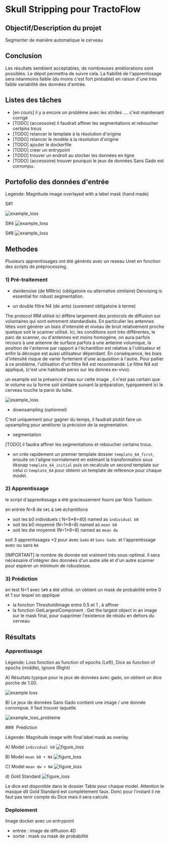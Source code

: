 # Skull Stripping pour TractoFlow 

## Objectif/Description du projet

Segmenter de manière automatique le cerveau

## Conclusion

Les résultats semblent acceptables, de nombreuses améliorations sont possibles. 
Le dépot permettra de suivre cela.
La fiabilité de l'apprentissage sera néanmoins faible (du moins c'est fort probable) en raison d'une très faible variabilité des données d'entrée.

## Listes des tâches

- [en cours] il y a encore un problème avec les strides .... c'est maintenant corrigé
- [TODO] (accessoire) il faudrait affiner les segmentations et reboucher certains trous 
- [TODO] relancer le template à la résolution d'origine
- [TODO] relancer le modèle à la résolution d'origine
- [TODO] ajouter le dockerfile
- [TODO] creer un entrypoint
- [TODO] trouver un endroit au stocker les données en ligne 
- [TODO] (accessoire) trouver pourquoi le jeux de données Sans Gado est corrompu.


## Portofolio des données d'entrée

Legende: Magnitude image overlayed with a label mask (hand made)

S#1 

![example_loss](Figures_Input/figure_brain_segmentation_Gado_gold_standard_S1_0000.png)

S#4
![example_loss](Figures_Input/figure_brain_segmentation_Gado_gold_standard_S4_0000.png)


S#8
![example_loss](Figures_Input/figure_brain_segmentation_Gado_gold_standard_S8_0000.png)


## Methodes

Plusieurs apprentissages ont été générés avec un reseau Unet en fonction des scripts de préprocessing.

### 1) Pré-traitement

* dwidenoise (de MRtrix) (obligatoire ou alternative similaire)
 Denoising is essential for robust segmentation. 

* un double filtre N4 (de ants) (surement obligatoire à terme) 

The protocol IRM utilisé ici diffère largement des protocols de diffusion sur volontaires qui sont extrement standardisés.
En particulier les antennes têtes vont générer un biais d'intensité et niveau de bruit relativement proche quelque soit le scanner utilisé.
Ici, les conditions sont très différentes, le parc de scanner, ou d'antennes est moins homogène, on aura parfois recours à une antenne de surface parfois à une antenne volumique, la position de l'antenne par rapport à l'échantillon est relative à l'utilisateur et enfin la découpe est aussi utilisateur dépendant.
En conséquence, les biais d'intensité risque de varier fortement d'une acquisition à l'autre. Pour pallier à ce problème, l'utilisation d'un filtre N4 est recommandé.
Le filtre N4 est appliqué, (c'est une habitude perso sur les donnes ex-vivo).

un example est la présence d'eau sur cette image , il n'est pas certain que le volume ou la forme soit similaire suivant la préparation, typiquement ici le cerveau touche la paroi du tube.

![example_loss](Figures_Input/figure_brain_segmentation_Gado_gold_standard_S2_0000.png)

* downsampling (optionnel)

C'est uniquement pour gagner du temps, il faudrait plutôt faire un upsampling pour améliorer la précision de la segmentation.

* segmentation

[TODO] il faudra affiner les segmentations et reboucher certains trous.

* on crée rapidement un premier template dossier `template_64_first`, ensuite on l'aligne normalement en estimant la transformation sous itksnap `template_64_initial`  puis on recalcule un second template sur celui ci `template_64` pour obtenir un template de reférence pour chaque model.


### 2) Apprentissage

le script d'apprentissage a été gracieusement fourni par Nick Tustison.

en entrée N=8 de `S#1` à `S#8` échantillons

* soit les b0 individuels ( N=5*8=40) named as `individual b0`
* soit les b0 moyenné (N=1*8=8) named as `mean b0`
* soit les dw moyenné (N=1*8=8) named as `mean dw`

soit 3 apprentissages *2 pour avec `Gado` et `Sans Gado`.
et l'apprentissage avec ou sans `N4` 

[IMPORTANT] le nombre de donnée est vraiment très sous-optimal. 
Il sera nécessaire d'intégrer des données d'un autre site et d'un autre scanner pour espèrer un minimum de robustesse. 

### 3) Prédiction 

en test N=1 avec `S#9` a été utilisé.
on obtient un mask de probabilité entre 0 et 1 sur lequel on applique

* la fonction ThresholdImage entre 0.5 et 1 , à affiner
* la fonction GetLargestComponent : Get the largest object in an image  sur le mask final, pour supprimer l'existence de résidu en dehors du cerveau

## Résultats


### Apprentissage 

Légende: Loss fonction as function of epochs (Left), Dice as function of epochs (middle), Ignore (Right)

A) Résultats typique pour le jeux de données avec gado, on obtient un dice porche de 1.00.

![example loss](model_64/fig_loss_Gado_only_dw_mean_N42022-12-29-03-01-24256_steps_per_epoch_20.png)

B) Le jeux de données Sans Gado contient une image / une donnée corrompue. Il faut trouver laquelle.

![example_loss_probleme](model_64/fig_loss_Sans_Gado_only_b0_mean_N42022-12-29-05-24-44256_steps_per_epoch_20.png)


###  Prédiction

Légende: Magnitude image with final label mask as overlay

A) Model `individual b0` 
![figure_loss](Figures/figure_brain_segmentation_Gado_only_b0_S9_0000.png)

B) Model `mean b0 + N4`
![figure_loss](Figures/figure_brain_segmentation_Gado_only_b0_mean_N4_S9_0000.png)

C) Model `mean dw + N4`
![figure_loss](Figures/figure_brain_segmentation_Gado_only_dw_mean_N4_S9_0000.png)

d) Gold Standard
![figure_loss](Figures_Input/figure_brain_segmentation_Gado_gold_standard_S9_0000.png)


Le dice est disponible dans le dossier Table pour chaque model. Attention le masque dit Gold Standard est complètement faux. Donc pour l'instant il ne faut pas tenir compte du Dice mais il sera calculé.


### Deploiement

Image docker avec un entrypoint 

* entrée : image de diffusion 4D
* sortie : mask ou mask de probabilité







